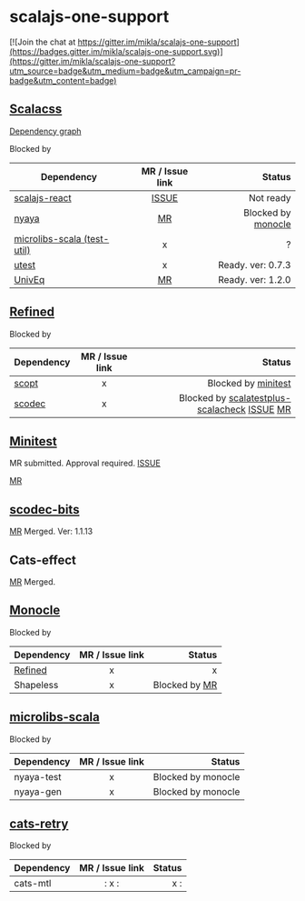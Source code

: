 # scalajs-one-support

[![Join the chat at https://gitter.im/mikla/scalajs-one-support](https://badges.gitter.im/mikla/scalajs-one-support.svg)](https://gitter.im/mikla/scalajs-one-support?utm_source=badge&utm_medium=badge&utm_campaign=pr-badge&utm_content=badge)

## [Scalacss](https://github.com/japgolly/scalacss)

[Dependency graph](https://gist.github.com/mikla/56bb6361fc3a1550cf79bf50387cf3f4)

Blocked by

| Dependency | MR / Issue link | Status |
| ---------- |:---------------:| ------:|
| [scalajs-react](https://github.com/japgolly/scalajs-react)  | [ISSUE](https://github.com/japgolly/scalajs-react/issues/599) | Not ready |
| [nyaya](https://github.com/japgolly/nyaya) | [MR](https://github.com/japgolly/nyaya/pull/77) | Blocked by [monocle](https://github.com/julien-truffaut/Monocle)|
| [microlibs-scala (test-util)](https://github.com/japgolly/microlibs-scala) | x | ? | 
| [utest](https://github.com/lihaoyi/utest) | x | Ready. ver: 0.7.3 |
| [UnivEq](https://github.com/japgolly/univeq) | [MR](https://github.com/japgolly/univeq/pull/41) | Ready. ver: 1.2.0 |

## [Refined](https://github.com/fthomas/refined)

Blocked by

| Dependency | MR / Issue link | Status |
| ---------- |:---------------:| ------:|
| [scopt](https://github.com/scopt/scopt) | x | Blocked by [minitest](#minitest) |
| [scodec](https://github.com/scodec/scodec) | x | Blocked by [scalatestplus-scalacheck](https://github.com/scalatest/scalatestplus-scalacheck) [ISSUE](https://github.com/scalatest/scalatestplus-scalacheck/issues/25) [MR](https://github.com/scalatest/scalatestplus-scalacheck/pull/23) |

## [Minitest](https://github.com/monix/minitest)
MR submitted. Approval required.
[ISSUE](https://github.com/monix/minitest/issues/43)

[MR](https://github.com/monix/minitest/pull/50)

## [scodec-bits](https://github.com/scodec/scodec-bits)
[MR](https://github.com/scodec/scodec-bits/pull/145) Merged. Ver: 1.1.13

## Cats-effect
[MR](https://github.com/typelevel/cats-effect/pull/753/files) Merged.

## [Monocle](https://github.com/julien-truffaut/Monocle)
Blocked by

| Dependency | MR / Issue link | Status |
| ---------- |:---------------:| ------:|
| [Refined](#Refined) | x | x |
| Shapeless | x | Blocked by [MR](https://github.com/milessabin/shapeless/pull/959) |

## [microlibs-scala](https://github.com/japgolly/microlibs-scala)

Blocked by

| Dependency | MR / Issue link | Status |
| ---------- |:---------------:| ------:|
| nyaya-test | x | Blocked by monocle |
| nyaya-gen  | x | Blocked by monocle |

## [cats-retry](https://github.com/cb372/cats-retry)
Blocked by

| Dependency | MR / Issue link | Status |
| ---------- |:---------------:| ------:|
| cats-mtl |: x :| x :|
